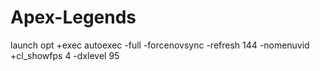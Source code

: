 # Apex-Legends


launch opt +exec autoexec -full -forcenovsync -refresh 144 -nomenuvid +cl_showfps 4 -dxlevel 95
